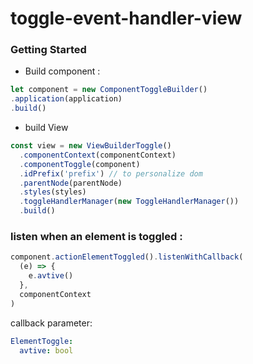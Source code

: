# toggle-event-handler-view

### Getting Started
- Build component :

```javascript
let component = new ComponentToggleBuilder()
.application(application)
.build()
  ```

- build View

```javascript
const view = new ViewBuilderToggle()
  .componentContext(componentContext)
  .componentToggle(component)
  .idPrefix('prefix') // to personalize dom
  .parentNode(parentNode)
  .styles(styles)
  .toggleHandlerManager(new ToggleHandlerManager())
  .build()
  ```


### listen when an element is toggled :
```javascript
component.actionElementToggled().listenWithCallback(
  (e) => {
    e.avtive()
  }, 
  componentContext
)
  ```

callback parameter:
```yaml
ElementToggle:
  avtive: bool
  ```



